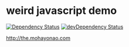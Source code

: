 # weird javascript demo

[![Dependency Status](http://img.shields.io/david/mohayonao/the.mohayonao.com.svg?style=flat)](https://david-dm.org/mohayonao/the.mohayonao.com)
[![devDependency Status](http://img.shields.io/david/dev/mohayonao/the.mohayonao.com.svg?style=flat)](https://david-dm.org/mohayonao/the.mohayonao.com)

http://the.mohayonao.com
